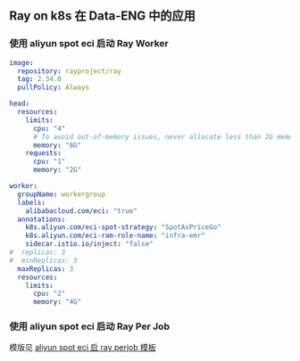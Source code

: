 ## Ray on k8s 在 Data-ENG 中的应用

### 使用 aliyun spot eci 启动 Ray Worker
```yaml
image:
  repository: rayproject/ray
  tag: 2.34.0
  pullPolicy: Always

head:
  resources:
    limits:
      cpu: "4"
      # To avoid out-of-memory issues, never allocate less than 2G memory for the Ray head.
      memory: "8G"
    requests:
      cpu: "1"
      memory: "2G"

worker:
  groupName: workergroup
  labels:
    alibabacloud.com/eci: "true"
  annotations:
    k8s.aliyun.com/eci-spot-strategy: "SpotAsPriceGo"
    k8s.aliyun.com/eci-ram-role-name: "infra-emr"
    sidecar.istio.io/inject: "false"
#  replicas: 3
#  minReplicas: 3 
  maxReplicas: 3
  resources:
    limits:
      cpu: "2"
      memory: "4G"
```

### 使用 aliyun spot eci 启动 Ray Per Job
模版见 [aliyun spot eci 启 ray perjob 模板](template.yaml)







